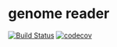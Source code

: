 # genome reader

[![Build Status](https://travis-ci.org/marigenhq/genome-reader.svg?branch=master)](https://travis-ci.org/marigenhq/genome-reader) [![codecov](https://codecov.io/gh/marigenhq/genome-reader/branch/master/graph/badge.svg)](https://codecov.io/gh/marigenhq/genome-reader)